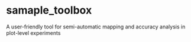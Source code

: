 # samaple_toolbox
A user-friendly tool for semi-automatic mapping and accuracy analysis in plot-level experiments
